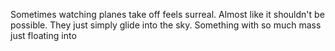 Sometimes watching planes take off feels surreal. Almost like it shouldn't be possible. They just simply glide into the sky. Something with so much mass just floating into 